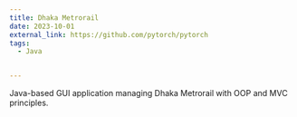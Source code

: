 ```yaml
---
title: Dhaka Metrorail
date: 2023-10-01
external_link: https://github.com/pytorch/pytorch
tags:
  - Java


---
```


Java-based GUI application managing Dhaka Metrorail with OOP and MVC principles.

<!--more-->
